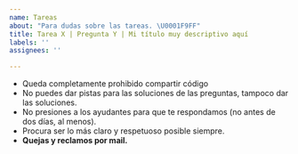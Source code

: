 ```yaml
---
name: Tareas
about: "Para dudas sobre las tareas. \U0001F9FF"
title: Tarea X | Pregunta Y | Mi título muy descriptivo aquí
labels: ''
assignees: ''

---
```


- Queda completamente prohibido compartir código
- No puedes dar pistas para las soluciones de las preguntas, tampoco dar las soluciones.
- No presiones a los ayudantes para que te respondamos (no antes de dos días, al menos).
- Procura ser lo más claro y respetuoso posible siempre.
- **Quejas y reclamos por mail.**
